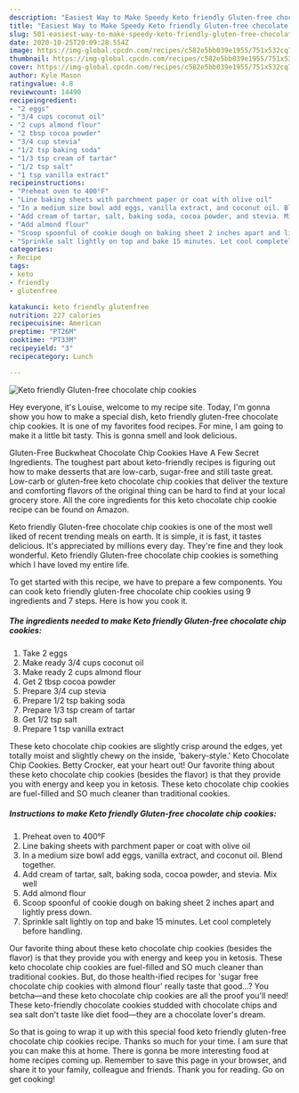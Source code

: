 ```yaml
---
description: "Easiest Way to Make Speedy Keto friendly Gluten-free chocolate chip cookies"
title: "Easiest Way to Make Speedy Keto friendly Gluten-free chocolate chip cookies"
slug: 501-easiest-way-to-make-speedy-keto-friendly-gluten-free-chocolate-chip-cookies
date: 2020-10-25T20:09:28.554Z
image: https://img-global.cpcdn.com/recipes/c582e5bb039e1955/751x532cq70/keto-friendly-gluten-free-chocolate-chip-cookies-recipe-main-photo.jpg
thumbnail: https://img-global.cpcdn.com/recipes/c582e5bb039e1955/751x532cq70/keto-friendly-gluten-free-chocolate-chip-cookies-recipe-main-photo.jpg
cover: https://img-global.cpcdn.com/recipes/c582e5bb039e1955/751x532cq70/keto-friendly-gluten-free-chocolate-chip-cookies-recipe-main-photo.jpg
author: Kyle Mason
ratingvalue: 4.8
reviewcount: 14490
recipeingredient:
- "2 eggs"
- "3/4 cups coconut oil"
- "2 cups almond flour"
- "2 tbsp cocoa powder"
- "3/4 cup stevia"
- "1/2 tsp baking soda"
- "1/3 tsp cream of tartar"
- "1/2 tsp salt"
- "1 tsp vanilla extract"
recipeinstructions:
- "Preheat oven to 400°F"
- "Line baking sheets with parchment paper or coat with olive oil"
- "In a medium size bowl add eggs, vanilla extract, and coconut oil. Blend together."
- "Add cream of tartar, salt, baking soda, cocoa powder, and stevia. Mix well"
- "Add almond flour"
- "Scoop spoonful of cookie dough on baking sheet 2 inches apart and lightly press down."
- "Sprinkle salt lightly on top and bake 15 minutes. Let cool completely before handling."
categories:
- Recipe
tags:
- keto
- friendly
- glutenfree

katakunci: keto friendly glutenfree 
nutrition: 227 calories
recipecuisine: American
preptime: "PT26M"
cooktime: "PT33M"
recipeyield: "3"
recipecategory: Lunch

---
```



![Keto friendly Gluten-free chocolate chip cookies](https://img-global.cpcdn.com/recipes/c582e5bb039e1955/751x532cq70/keto-friendly-gluten-free-chocolate-chip-cookies-recipe-main-photo.jpg)

Hey everyone, it's Louise, welcome to my recipe site. Today, I'm gonna show you how to make a special dish, keto friendly gluten-free chocolate chip cookies. It is one of my favorites food recipes. For mine, I am going to make it a little bit tasty. This is gonna smell and look delicious.

Gluten-Free Buckwheat Chocolate Chip Cookies Have A Few Secret Ingredients. The toughest part about keto-friendly recipes is figuring out how to make desserts that are low-carb, sugar-free and still taste great. Low-carb or gluten-free keto chocolate chip cookies that deliver the texture and comforting flavors of the original thing can be hard to find at your local grocery store. All the core ingredients for this keto chocolate chip cookie recipe can be found on Amazon.

Keto friendly Gluten-free chocolate chip cookies is one of the most well liked of recent trending meals on earth. It is simple, it is fast, it tastes delicious. It's appreciated by millions every day. They're fine and they look wonderful. Keto friendly Gluten-free chocolate chip cookies is something which I have loved my entire life.


To get started with this recipe, we have to prepare a few components. You can cook keto friendly gluten-free chocolate chip cookies using 9 ingredients and 7 steps. Here is how you cook it.

<!--inarticleads1-->

##### The ingredients needed to make Keto friendly Gluten-free chocolate chip cookies:

1. Take 2 eggs
1. Make ready 3/4 cups coconut oil
1. Make ready 2 cups almond flour
1. Get 2 tbsp cocoa powder
1. Prepare 3/4 cup stevia
1. Prepare 1/2 tsp baking soda
1. Prepare 1/3 tsp cream of tartar
1. Get 1/2 tsp salt
1. Prepare 1 tsp vanilla extract


These keto chocolate chip cookies are slightly crisp around the edges, yet totally moist and slightly chewy on the inside, &#39;bakery-style.&#39; Keto Chocolate Chip Cookies. Betty Crocker, eat your heart out! Our favorite thing about these keto chocolate chip cookies (besides the flavor) is that they provide you with energy and keep you in ketosis. These keto chocolate chip cookies are fuel-filled and SO much cleaner than traditional cookies. 

<!--inarticleads2-->

##### Instructions to make Keto friendly Gluten-free chocolate chip cookies:

1. Preheat oven to 400°F
1. Line baking sheets with parchment paper or coat with olive oil
1. In a medium size bowl add eggs, vanilla extract, and coconut oil. Blend together.
1. Add cream of tartar, salt, baking soda, cocoa powder, and stevia. Mix well
1. Add almond flour
1. Scoop spoonful of cookie dough on baking sheet 2 inches apart and lightly press down.
1. Sprinkle salt lightly on top and bake 15 minutes. Let cool completely before handling.


Our favorite thing about these keto chocolate chip cookies (besides the flavor) is that they provide you with energy and keep you in ketosis. These keto chocolate chip cookies are fuel-filled and SO much cleaner than traditional cookies. But, do those health-ified recipes for &#39;sugar free chocolate chip cookies with almond flour&#39; really taste that good…? You betcha—and these keto chocolate chip cookies are all the proof you&#39;ll need! These keto-friendly chocolate cookies studded with chocolate chips and sea salt don&#39;t taste like diet food—they are a chocolate lover&#39;s dream. 

So that is going to wrap it up with this special food keto friendly gluten-free chocolate chip cookies recipe. Thanks so much for your time. I am sure that you can make this at home. There is gonna be more interesting food at home recipes coming up. Remember to save this page in your browser, and share it to your family, colleague and friends. Thank you for reading. Go on get cooking!
